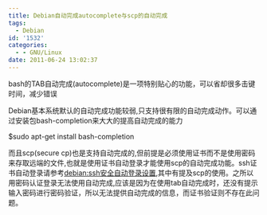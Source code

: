 ```yaml
---
title: Debian自动完成autocomplete与scp的自动完成
tags:
  - Debian
id: '1532'
categories:
  - - GNU/Linux
date: 2011-06-24 13:02:37
---
```


bash的TAB自动完成(autocomplete)是一项特别贴心的功能，可以省却很多击键时间，减少错误
<!-- more -->
Debian基本系统默认的自动完成功能较弱,只支持很有限的自动完成动作。可以通过安装包bash-completion来大大的提高自动完成的能力

$sudo apt-get install bash-completion

而且scp(secure cp)也是支持自动完成的,但前提是必须使用证书而不是使用密码来存取远端的文件,也就是使用证书自动登录才能使用scp的自动完成功能。ssh证书自动登录请参考[debian:ssh安全自动登录设置](https://openwares.net/linux/ssh_auto_login.html),其中有提及scp的使用。之所以用密码认证登录无法使用自动完成,应该是因为在使用tab自动完成时，还没有提示输入密码进行密码验证，所以无法提供自动完成的信息，而证书验证则不存在此问题。